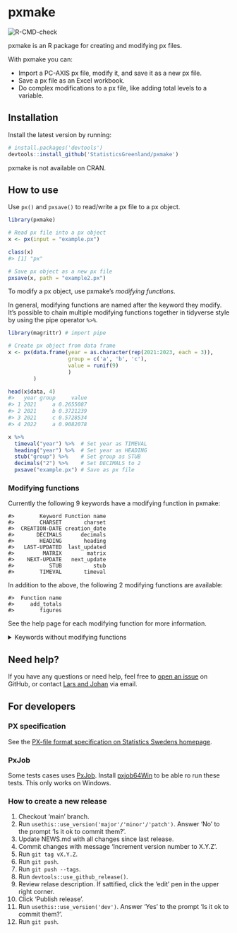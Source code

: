 
<!-- README.md is generated from README.Rmd. Please edit that file -->

# pxmake

<!-- badges: start -->

![R-CMD-check](https://github.com/StatisticsGreenland/pxmake/actions/workflows/R-CMD-check.yml/badge.svg)
<!-- badges: end -->

pxmake is an R package for creating and modifying px files.

With pxmake you can:

- Import a PC-AXIS px file, modify it, and save it as a new px file.
- Save a px file as an Excel workbook.
- Do complex modifications to a px file, like adding total levels to a
  variable.

## Installation

Install the latest version by running:

``` r
# install.packages('devtools')
devtools::install_github('StatisticsGreenland/pxmake')
```

pxmake is not available on CRAN.

## How to use

Use `px()` and `pxsave()` to read/write a px file to a px object.

``` r
library(pxmake)

# Read px file into a px object
x <- px(input = "example.px")

class(x)
#> [1] "px"

# Save px object as a new px file
pxsave(x, path = "example2.px")
```

To modify a px object, use pxmake’s *modifying functions*.

In general, modifying functions are named after the keyword they modify.
It’s possible to chain multiple modifying functions together in
tidyverse style by using the pipe operator `%>%`.

``` r
library(magrittr) # import pipe

# Create px object from data frame
x <- px(data.frame(year = as.character(rep(2021:2023, each = 3)), 
                   group = c('a', 'b', 'c'), 
                   value = runif(9)
                   )
        ) 

head(x$data, 4)
#>   year group     value
#> 1 2021     a 0.2655087
#> 2 2021     b 0.3721239
#> 3 2021     c 0.5728534
#> 4 2022     a 0.9082078

x %>% 
  timeval("year") %>%  # Set year as TIMEVAL
  heading("year") %>%  # Set year as HEADING
  stub("group") %>%    # Set group as STUB
  decimals("2") %>%    # Set DECIMALS to 2
  pxsave("example.px") # Save as px file
```

### Modifying functions

Currently the following 9 keywords have a modifying function in pxmake:

    #>        Keyword Function name
    #>        CHARSET       charset
    #>  CREATION-DATE creation_date
    #>       DECIMALS      decimals
    #>        HEADING       heading
    #>   LAST-UPDATED  last_updated
    #>         MATRIX        matrix
    #>    NEXT-UPDATE   next_update
    #>           STUB          stub
    #>        TIMEVAL       timeval

In addition to the above, the following 2 modifying functions are
available:

    #>  Function name
    #>     add_totals
    #>        figures

See the help page for each modifying function for more information.

<details>
<summary>
Keywords without modifying functions
</summary>

These 77 keywords currently doesn’t have a modifying function, but most
of them can be implemented.

    #>              Keyword       Function name
    #>        AGGREGALLOWED       aggregallowed
    #>         ATTRIBUTE-ID        attribute_id
    #>       ATTRIBUTE-TEXT      attribute_text
    #>           ATTRIBUTES          attributes
    #>              AUTOPEN             autopen
    #>         AXIS-VERSION        axis_version
    #>           BASEPERIOD          baseperiod
    #>             CELLNOTE            cellnote
    #>            CELLNOTEX           cellnotex
    #>             CFPRICES            cfprices
    #>             CODEPAGE            codepage
    #>                CODES               codes
    #>         CONFIDENTIAL        confidential
    #>              CONTACT             contact
    #>             CONTENTS            contents
    #>         CONTVARIABLE        contvariable
    #>            COPYRIGHT           copyright
    #>                 DATA                data
    #>             DATABASE            database
    #>             DATANOTE            datanote
    #>         DATANOTECELL        datanotecell
    #>          DATANOTESUM         datanotesum
    #>          DATASYMBOL1         datasymbol1
    #>          DATASYMBOL2         datasymbol2
    #>          DATASYMBOL3         datasymbol3
    #>          DATASYMBOL4         datasymbol4
    #>          DATASYMBOL5         datasymbol5
    #>          DATASYMBOL6         datasymbol6
    #>        DATASYMBOLNIL       datasymbolnil
    #>        DATASYMBOLSUM       datasymbolsum
    #>               DAYADJ              dayadj
    #>        DEFAULT-GRAPH       default_graph
    #>          DESCRIPTION         description
    #>   DESCRIPTIONDEFAULT  descriptiondefault
    #>       DIRECTORY-PATH      directory_path
    #>               DOMAIN              domain
    #>         DOUBLECOLUMN        doublecolumn
    #>          ELIMINATION         elimination
    #>      FIRST-PUBLISHED     first_published
    #>          HIERARCHIES         hierarchies
    #>      HIERARCHYLEVELS     hierarchylevels
    #>  HIERARCHYLEVELSOPEN hierarchylevelsopen
    #>       HIERARCHYNAMES      hierarchynames
    #>                 INFO                info
    #>             INFOFILE            infofile
    #>                 KEYS                keys
    #>             LANGUAGE            language
    #>            LANGUAGES           languages
    #>                 LINK                link
    #>                  MAP                 map
    #>              META-ID             meta_id
    #>                 NOTE                note
    #>                NOTEX               notex
    #>  OFFICIAL-STATISTICS official_statistics
    #>          PARTITIONED         partitioned
    #>            PRECISION           precision
    #>             PRESTEXT            prestext
    #>            PX-SERVER           px_server
    #>            REFPERIOD           refperiod
    #>             ROUNDING            rounding
    #>              SEASADJ             seasadj
    #>         SHOWDECIMALS        showdecimals
    #>               SOURCE              source
    #>              STOCKFA             stockfa
    #>         SUBJECT-AREA        subject_area
    #>         SUBJECT-CODE        subject_code
    #>               SURVEY              survey
    #>             SYNONYMS            synonyms
    #>              TABLEID             tableid
    #>                TITLE               title
    #>                UNITS               units
    #>     UPDATE-FREQUENCY    update_frequency
    #>            VALUENOTE           valuenote
    #>           VALUENOTEX          valuenotex
    #>               VALUES              values
    #>        VARIABLE-TYPE       variable_type
    #>         VARIABLECODE        variablecode

</details>

## Need help?

If you have any questions or need help, feel free to [open an
issue](https://github.com/StatisticsGreenland/pxmake/issues/new) on
GitHub, or contact [Lars and
Johan](https://github.com/StatisticsGreenland/pxmake/graphs/contributors)
via email.

## For developers

### PX specification

See the [PX-file format specification on Statistics Swedens
homepage](https://www.scb.se/globalassets/vara-tjanster/px-programmen/px-file_format_specification_2013.pdf).

### PxJob

Some tests cases uses
[PxJob](https://www.stat.fi/tup/tilastotietokannat/px-tuoteperhe_en.html).
Install [pxjob64Win](https://github.com/StatisticsGreenland/pxjob64Win)
to be able ro run these tests. This only works on Windows.

### How to create a new release

1.  Checkout ‘main’ branch.
2.  Run `usethis::use_version('major'/'minor'/'patch')`. Answer ‘No’ to
    the prompt ‘Is it ok to commit them?’.
3.  Update NEWS.md with all changes since last release.
4.  Commit changes with message ‘Increment version number to X.Y.Z’.
5.  Run `git tag vX.Y.Z`.
6.  Run `git push`.
7.  Run `git push --tags`.
8.  Run `devtools::use_github_release()`.
9.  Review relase description. If sattified, click the ‘edit’ pen in the
    upper right corner.
10. Click ‘Publish release’.
11. Run `usethis::use_version('dev')`. Answer ‘Yes’ to the prompt ‘Is it
    ok to commit them?’.
12. Run `git push`.
